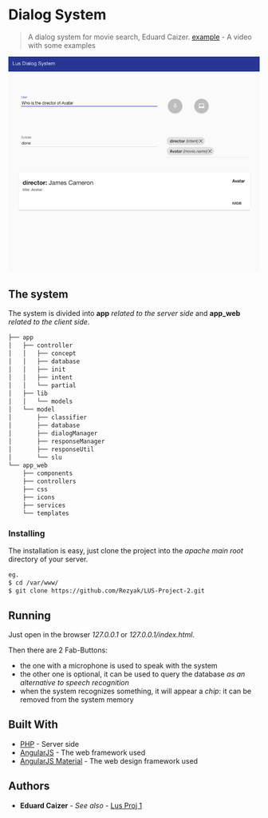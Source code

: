 # Dialog System
> A dialog system for movie search, Eduard Caizer.
> [example](https://youtu.be/eQBfqXuSO_k) - A video with some examples

![](header.png)

## The system
The system is divided into **app** *related to the server side* and **app_web** *related to the client side*.

```
├── app
│   ├── controller
│   │   ├── concept
│   │   ├── database
│   │   ├── init
│   │   ├── intent
│   │   └── partial
│   ├── lib
│   │   └── models
│   └── model
│       ├── classifier
│       ├── database
│       ├── dialogManager
│       ├── responseManager
│       ├── responseUtil
│       └── slu
└── app_web
    ├── components
    ├── controllers
    ├── css
    ├── icons
    ├── services
    └── templates
```
### Installing
The installation is easy, just clone the project into the *apache main root* directory of your server.

```
eg. 
$ cd /var/www/
$ git clone https://github.com/Rezyak/LUS-Project-2.git

```

## Running
Just open in the browser *127.0.0.1* or *127.0.0.1/index.html*.

Then there are 2 Fab-Buttons:
* the one with a microphone is used to speak with the system
* the other one is optional, it can be used to query the database *as an alternative to speech recognition*
* when the system recognizes something, it will appear a *chip*: it can be removed from the system memory

## Built With

* [PHP](php.net) - Server side
* [AngularJS](https://angularjs.org/) - The web framework used
* [AngularJS Material](https://material.angularjs.org/latest/) - The web design framework used

## Authors

* **Eduard Caizer** - *See also* - [Lus Proj 1](https://github.com/Rezyak/LUS-Project-1)
